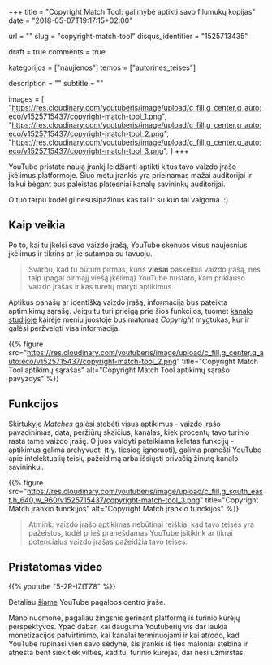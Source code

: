 +++
title 				= "Copyright Match Tool: galimybė aptikti savo filumukų kopijas"
date 				= "2018-05-07T19:17:15+02:00"

url					= ""
slug                = "copyright-match-tool"
disqus_identifier   = "1525713435"

draft				= true
comments 			= true

kategorijos         = ["naujienos"]
temos      	        = ["autorines_teises"]

description			= ""
subtitle 			= ""

images              = [
    "https://res.cloudinary.com/youtuberis/image/upload/c_fill,g_center,q_auto:eco/v1525715437/copyright-match-tool_1.png",
    "https://res.cloudinary.com/youtuberis/image/upload/c_fill,g_center,q_auto:eco/v1525715437/copyright-match-tool_2.png",
    "https://res.cloudinary.com/youtuberis/image/upload/c_fill,g_center,q_auto:eco/v1525715437/copyright-match-tool_3.png",
]
+++

YouTube pristatė naują įrankį leidžianti aptikti kitus tavo vaizdo įrašo įkėlimus platformoje. Šiuo metu įrankis yra prieinamas mažai auditorijai ir laikui bėgant bus paleistas platesniai kanalų savininkų auditorijai.

<!--MORE-->

O tuo tarpu kodėl gi nesusipažinus kas tai ir su kuo tai valgoma. :)

## Kaip veikia

Po to, kai tu įkelsi savo vaizdo įrašą, YouTube skenuos visus naujesnius įkėlimus ir tikrins ar jie sutampa su tavuoju.

> Svarbu, kad tu būtum pirmas, kuris **viešai** paskelbia vaizdo įrašą, nes taip (pagal pirmąjį viešą įkėlimą) YouTube nustato, kam priklauso vaizdo įrašas ir kas turėtų matyti aptikimus.

Aptikus panašų ar identišką vaizdo įrašą, informacija bus pateikta aptimikimų sąrašę. Jeigu tu turi prieigą prie šios funkcijos, tuomet [kanalo studijoje][creator_studio] kairėje meniu juostoje bus matomas _Copyright_ mygtukas, kur ir galėsi peržvelgti visa informacija.

{{% figure src="https://res.cloudinary.com/youtuberis/image/upload/c_fill,g_center,q_auto:eco/v1525715437/copyright-match-tool_2.png" title="Copyright Match Tool aptikimų sąrašas" alt="Copyright Match Tool aptikimų sąrašo pavyzdys" %}}

## Funkcijos

Skirtukyje _Matches_ galėsi stebėti visus aptikimus - vaizdo įrašo pavadinimas, data, peržiūrų skaičius, kanalas, kiek procentų tavo turinio rasta tame vaizdo įrašę. O juos valdyti pateikiama keletas funkcijų - aptikimus galima archyvuoti (t.y. tiesiog ignoruoti), galima pranešti YouTube apie intelektualių teisių pažeidimą arba išsiųsti privačią žinutę kanalo savininkui.

{{% figure src="https://res.cloudinary.com/youtuberis/image/upload/c_fill,g_south_east,h_640,w_960/v1525715437/copyright-match-tool_3.png" title="Copyright Match įrankio funckijos" alt="Copyright Match įrankio funckijos" %}}

> Atmink: vaizdo įrašo aptikimas nebūtinai reiškia, kad tavo teisės yra pažeistos, todėl prieš pranešdamas YouTube įsitikink ar tikrai potencialus vaizdo įrašas pažeidžia tavo teises.

## Pristatomas video

{{% youtube "5-2R-IZITZ8" %}}

Detaliau [šiame][help_article] YouTube pagalbos centro įraše.

Mano nuomone, pagaliau žingsnis gerinant platformą iš turinio kūrėjų perspektyvos. Ypač dabar, kai dauguma Youtuberių vis dar laukia monetizacijos patvirtinimo, kai kanalai terminuojami ir kai atrodo, kad YouTube rūpinasi vien savo sėdyne, šis įrankis iš ties maloniai stebina ir atnešta bent šiek tiek vilties, kad tu, turinio kūrėjas, dar nesi užmirštas.

[creator_studio]: http://youtube.com/creator
[help_article]: https://support.google.com/youtube/answer/7648743?hl=lt
